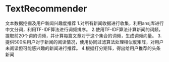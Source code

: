 # TextRecommender
文本数据挖掘及用户新闻兴趣度推荐
1.对所有新闻收据进行收集，利用ansj库进行中文分词，利用TF-IDF算法进行词频排序。
2.使用TF-IDF算法计算新闻的词频，提取前20个词的词频，并计算每篇文章对于这个集合的词频，生成词频向量。
3.提供500名用户对于新闻的阅读情况，使用协同过滤算法处理相似度矩阵，对用户未阅读但可能感兴趣的新闻进行推荐。
4.根据打分矩阵，得出给用户推荐的头条新闻
